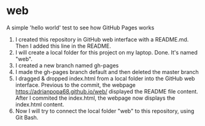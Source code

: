 # web
A simple 'hello world' test to see how GitHub Pages works
1. I created this repository in GitHub web interface with a README.md. Then I added this line in the README.
2. I will create a local folder for this project on my laptop. Done. It's named "web".
3. I created a new branch named gh-pages
4. I made the gh-pages branch default and then deleted the master branch
5. I dragged & dropped index.html from a local folder into the GitHub web interface. Previous to the commit, the webpage https://adrianpopa68.github.io/web/ displayed the README file content. After I commited the index.html, the webpage now displays the index.html content.
6. Now I will try to connect the local folder "web" to this repository, using Git Bash.
